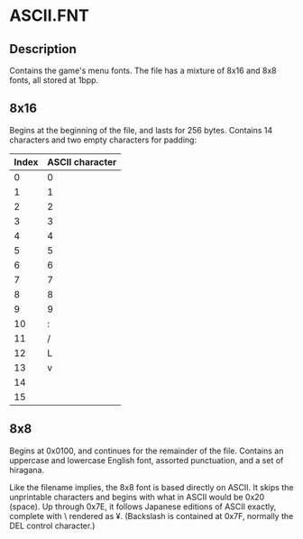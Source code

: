 # ASCII.FNT

## Description

Contains the game's menu fonts. The file has a mixture of 8x16 and 8x8 fonts, all stored at 1bpp.

## 8x16

Begins at the beginning of the file, and lasts for 256 bytes. Contains 14 characters and two empty characters for padding:

| Index | ASCII character |
| ----- | --------------- |
|  0 | 0 |
|  1 | 1 |
|  2 | 2 |
|  3 | 3 |
|  4 | 4 |
|  5 | 5 |
|  6 | 6 |
|  7 | 7 |
|  8 | 8 |
|  9 | 9 |
| 10 | : |
| 11 | / |
| 12 | L |
| 13 | v |
| 14 |   |
| 15 |   |

## 8x8

Begins at 0x0100, and continues for the remainder of the file. Contains an uppercase and lowercase English font, assorted punctuation, and a set of hiragana.

Like the filename implies, the 8x8 font is based directly on ASCII. It skips the unprintable characters and begins with what in ASCII would be 0x20 (space). Up through 0x7E, it follows Japanese editions of ASCII exactly, complete with \ rendered as ¥. (Backslash is contained at 0x7F, normally the DEL control character.)
